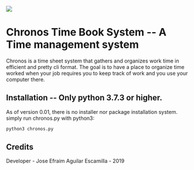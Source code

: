 ![](https://travis-ci.com/aguilarjose11/Chronos-time-book.svg?branch=jose-menu)

Chronos Time Book System -- A Time management system
==================================================================

Chronos is a time sheet system that gathers and organizes work time in efficient and pretty cli format. The goal is to have a place to organize time worked when your job requires you to keep track of work and you use your computer there.


Installation -- Only python 3.7.3 or higher.  
------------------------------------------------------------------

As of version 0.01, there is no installer nor package installation system. simply run chronos.py with python3:

``` bash
python3 chronos.py
```

Credits
------------------------------------------------------------------

Developer - Jose Efraim Aguilar Escamilla - 2019

